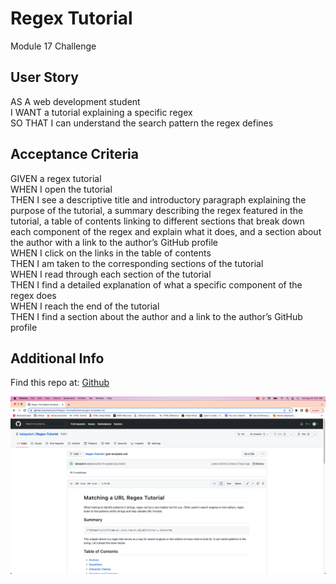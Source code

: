 # Regex Tutorial

 Module 17 Challenge

## User Story

AS A web development student<br>
I WANT a tutorial explaining a specific regex<br>
SO THAT I can understand the search pattern the regex defines

## Acceptance Criteria

GIVEN a regex tutorial<br>
WHEN I open the tutorial<br>
THEN I see a descriptive title and introductory paragraph explaining the purpose of the tutorial, a summary describing the regex featured in the tutorial, a table of contents linking to different sections that break down each component of the regex and explain what it does, and a section about the author with a link to the author’s GitHub profile<br>
WHEN I click on the links in the table of contents<br>
THEN I am taken to the corresponding sections of the tutorial<br>
WHEN I read through each section of the tutorial<br>
THEN I find a detailed explanation of what a specific component of the regex does<br>
WHEN I reach the end of the tutorial<br>
THEN I find a section about the author and a link to the author’s GitHub profile

## Additional Info

Find this repo at: [Github](https://github.com/katepatch/Regex-Tutorial)

![screenshot](./ScreenShot.png)